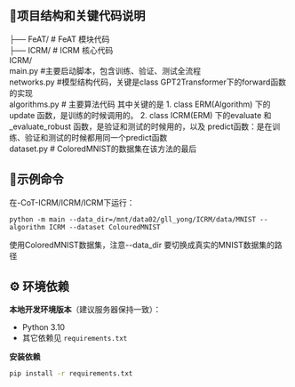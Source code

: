 ## 📄项目结构和关键代码说明           
├── FeAT/ # FeAT 模块代码  
├── ICRM/ # ICRM 核心代码  
      ICRM/  
         main.py  #主要启动脚本，包含训练、验证、测试全流程  
         networks.py #模型结构代码，关键是class GPT2Transformer下的forward函数的实现  
         algorithms.py # 主要算法代码  其中关键的是 1. class ERM(Algorithm) 下的update 函数，是训练的时候调用的。 2. class ICRM(ERM) 下的evaluate 和 _evaluate_robust 函数，是验证和测试的时候用的，以及 predict函数：是在训练、验证和测试的时候都用同一个predict函数  
         dataset.py  # ColoredMNIST的数据集在该方法的最后  


## 🚀示例命令
在-CoT-ICRM/ICRM/ICRM下运行：  
```
python -m main --data_dir=/mnt/data02/gll_yong/ICRM/data/MNIST --algorithm ICRM --dataset ColouredMNIST
```
使用ColoredMNIST数据集，注意--data_dir 要切换成真实的MNIST数据集的路径

## ⚙️ 环境依赖

**本地开发环境版本**（建议服务器保持一致）：
- Python 3.10
- 其它依赖见 `requirements.txt`

**安装依赖**
```bash
pip install -r requirements.txt
